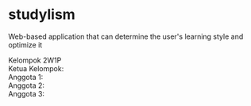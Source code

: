 # studylism
Web-based application that can determine the user's learning style and optimize it

Kelompok 2W1P\
Ketua Kelompok:\
Anggota 1:\
Anggota 2:\
Anggota 3:
